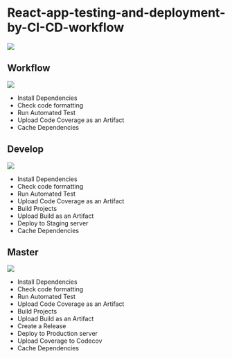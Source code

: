 # React-app-testing-and-deployment-by-CI-CD-workflow

<img src="Workflow.jpg">

## Workflow

<img src="Workflow2.jpg">

- Install Dependencies
- Check code formatting
- Run Automated Test
- Upload Code Coverage as an Artifact
- Cache Dependencies

## Develop

<img src="Develop.jpg">

- Install Dependencies
- Check code formatting
- Run Automated Test
- Upload Code Coverage as an Artifact
- Build Projects
- Upload Build as an Artifact
- Deploy to Staging server
- Cache Dependencies

## Master

<img src="Master.jpg">

- Install Dependencies
- Check code formatting
- Run Automated Test
- Upload Code Coverage as an Artifact
- Build Projects
- Upload Build as an Artifact
- Create a Release
- Deploy to Production server
- Upload Coverage to Codecov
- Cache Dependencies